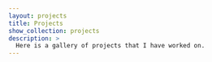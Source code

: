 ```yaml
---
layout: projects
title: Projects
show_collection: projects
description: >
  Here is a gallery of projects that I have worked on.
---
```

